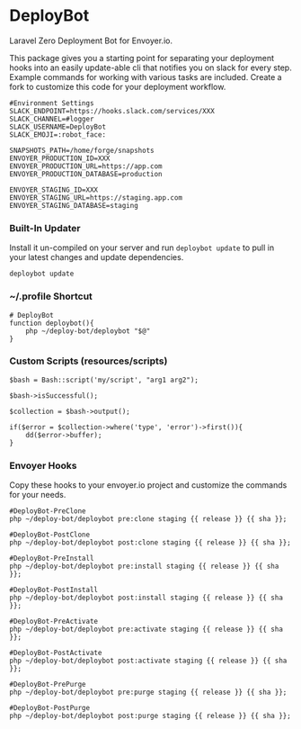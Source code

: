 # DeployBot
Laravel Zero Deployment Bot for Envoyer.io.

This package gives you a starting point for separating your deployment hooks 
into an easily update-able cli that notifies you on slack for every step.
Example commands for working with various tasks are included.
Create a fork to customize this code for your deployment workflow.

```
#Environment Settings
SLACK_ENDPOINT=https://hooks.slack.com/services/XXX
SLACK_CHANNEL=#logger
SLACK_USERNAME=DeployBot
SLACK_EMOJI=:robot_face:

SNAPSHOTS_PATH=/home/forge/snapshots
ENVOYER_PRODUCTION_ID=XXX
ENVOYER_PRODUCTION_URL=https://app.com
ENVOYER_PRODUCTION_DATABASE=production

ENVOYER_STAGING_ID=XXX
ENVOYER_STAGING_URL=https://staging.app.com
ENVOYER_STAGING_DATABASE=staging
```

### Built-In Updater 
Install it un-compiled on your server and run `deploybot update` to pull in your latest changes and update dependencies.
```
deploybot update
```

### ~/.profile Shortcut
```
# DeployBot
function deploybot(){
    php ~/deploy-bot/deploybot "$@"
}
```

### Custom Scripts (resources/scripts)
```
$bash = Bash::script('my/script', "arg1 arg2");

$bash->isSuccessful();

$collection = $bash->output();

if($error = $collection->where('type', 'error')->first()){
    dd($error->buffer);
}
```

### Envoyer Hooks
Copy these hooks to your envoyer.io project and customize the commands for your needs.
```
#DeployBot-PreClone
php ~/deploy-bot/deploybot pre:clone staging {{ release }} {{ sha }};

#DeployBot-PostClone
php ~/deploy-bot/deploybot post:clone staging {{ release }} {{ sha }};

#DeployBot-PreInstall
php ~/deploy-bot/deploybot pre:install staging {{ release }} {{ sha }};

#DeployBot-PostInstall
php ~/deploy-bot/deploybot post:install staging {{ release }} {{ sha }};

#DeployBot-PreActivate
php ~/deploy-bot/deploybot pre:activate staging {{ release }} {{ sha }};

#DeployBot-PostActivate
php ~/deploy-bot/deploybot post:activate staging {{ release }} {{ sha }};

#DeployBot-PrePurge
php ~/deploy-bot/deploybot pre:purge staging {{ release }} {{ sha }};

#DeployBot-PostPurge
php ~/deploy-bot/deploybot post:purge staging {{ release }} {{ sha }};
```
